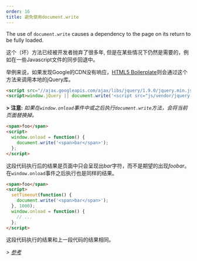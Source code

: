 ```yaml
---
order: 16
title: 避免使用document.write
---
```


The use of `document.write` causes a dependency to the page on its return to be fully loaded.

这个（坏）方法已经被开发者抛弃了很多年, 但是在某些情况下仍然是需要的，例如在一些Javascript文件的同步回退中。

举例来说，如果发现Google的CDN没有响应，[HTML5 Boilerplate](https://github.com/h5bp/html5-boilerplate/)则会通过这个方法来调用本地的jQuery库。

```html
<script src="//ajax.googleapis.com/ajax/libs/jquery/1.9.0/jquery.min.js"></script>
<script>window.jQuery || document.write('<script src="js/vendor/jquery-1.9.0.min.js"><\/script>')</script>
```
**> 注意:** *如果在`window.onload`事件中或之后执行`document.write`方法，会将当前页面替换掉。*

```html
<span>foo</span>
<script>
  window.onload = function() {
    document.write('<span>bar</span>');
  };
</script>
```
这段代码执行后的结果是页面中只会呈现出*bar*字符，而不是期望的出现*foobar*。在`window.onload`事件之后执行也是同样的结果。

```html
<span>foo</span>
<script>
  setTimeout(function() {
    document.write('<span>bar</span>');
  }, 1000);
  window.onload = function() {
    // ...
  };
</script>
```
这段代码执行的结果和上一段代码的结果相同。

*> [参考](https://github.com/zenorocha/browser-diet/wiki/References#avoid-documentwrite)*